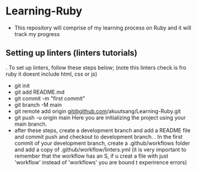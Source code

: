 # Learning-Ruby
- This repository will comprise of my learning process on Ruby and it will track my progress
## Setting up linters (linters tutorials)
. To set up linters, follow these steps below; (note this linters check is fro ruby it doesnt include html, css or js)
 - git init
 - git add README.md
 - git commit -m "first commit"
 - git branch -M main
 - git remote add origin git@github.com/akuutsang/Learning-Ruby.git
 - git push -u origin main
   Here you are initializing the project using your main branch.
 - after these steps, create a development branch and add a README file and commit push and checkout to development branch.
. In the first commit of your development branch, create a .github/workflows folder and add a copy of .github/workflow/linters.yml (it is very important to remember that the workflow has an S, if u creat a file with just 'workflow' instead of 'workflows' you are bound t experirence errors)


   

